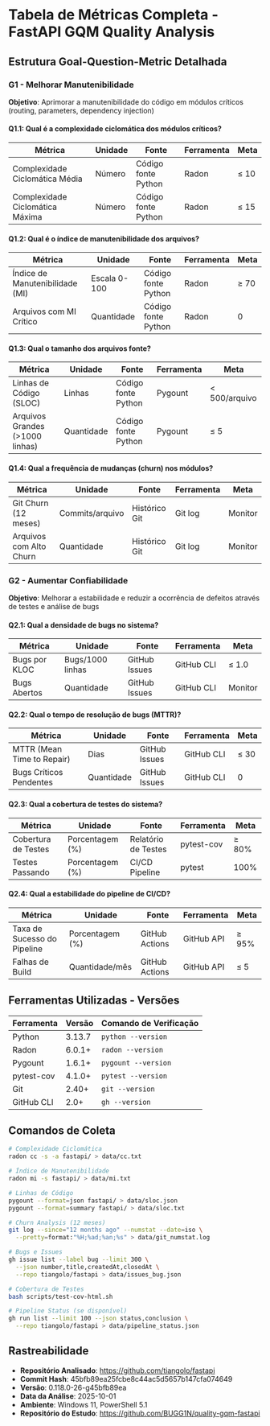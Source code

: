 # Tabela de Métricas Completa - FastAPI GQM Quality Analysis

## Estrutura Goal-Question-Metric Detalhada

### G1 - Melhorar Manutenibilidade
**Objetivo**: Aprimorar a manutenibilidade do código em módulos críticos (routing, parameters, dependency injection)

#### Q1.1: Qual é a complexidade ciclomática dos módulos críticos?
| Métrica | Unidade | Fonte | Ferramenta | Meta |
|---------|---------|-------|------------|------|
| Complexidade Ciclomática Média | Número | Código fonte Python | Radon | ≤ 10 |
| Complexidade Ciclomática Máxima | Número | Código fonte Python | Radon | ≤ 15 |

#### Q1.2: Qual é o índice de manutenibilidade dos arquivos?
| Métrica | Unidade | Fonte | Ferramenta | Meta |
|---------|---------|-------|------------|------|
| Índice de Manutenibilidade (MI) | Escala 0-100 | Código fonte Python | Radon | ≥ 70 |
| Arquivos com MI Crítico | Quantidade | Código fonte Python | Radon | 0 |

#### Q1.3: Qual o tamanho dos arquivos fonte?
| Métrica | Unidade | Fonte | Ferramenta | Meta |
|---------|---------|-------|------------|------|
| Linhas de Código (SLOC) | Linhas | Código fonte Python | Pygount | < 500/arquivo |
| Arquivos Grandes (>1000 linhas) | Quantidade | Código fonte Python | Pygount | ≤ 5 |

#### Q1.4: Qual a frequência de mudanças (churn) nos módulos?
| Métrica | Unidade | Fonte | Ferramenta | Meta |
|---------|---------|-------|------------|------|
| Git Churn (12 meses) | Commits/arquivo | Histórico Git | Git log | Monitor |
| Arquivos com Alto Churn | Quantidade | Histórico Git | Git log | Monitor |

### G2 - Aumentar Confiabilidade
**Objetivo**: Melhorar a estabilidade e reduzir a ocorrência de defeitos através de testes e análise de bugs

#### Q2.1: Qual a densidade de bugs no sistema?
| Métrica | Unidade | Fonte | Ferramenta | Meta |
|---------|---------|-------|------------|------|
| Bugs por KLOC | Bugs/1000 linhas | GitHub Issues | GitHub CLI | ≤ 1.0 |
| Bugs Abertos | Quantidade | GitHub Issues | GitHub CLI | Monitor |

#### Q2.2: Qual o tempo de resolução de bugs (MTTR)?
| Métrica | Unidade | Fonte | Ferramenta | Meta |
|---------|---------|-------|------------|------|
| MTTR (Mean Time to Repair) | Dias | GitHub Issues | GitHub CLI | ≤ 30 |
| Bugs Críticos Pendentes | Quantidade | GitHub Issues | GitHub CLI | 0 |

#### Q2.3: Qual a cobertura de testes do sistema?
| Métrica | Unidade | Fonte | Ferramenta | Meta |
|---------|---------|-------|------------|------|
| Cobertura de Testes | Porcentagem (%) | Relatório de Testes | pytest-cov | ≥ 80% |
| Testes Passando | Porcentagem (%) | CI/CD Pipeline | pytest | 100% |

#### Q2.4: Qual a estabilidade do pipeline de CI/CD?
| Métrica | Unidade | Fonte | Ferramenta | Meta |
|---------|---------|-------|------------|------|
| Taxa de Sucesso do Pipeline | Porcentagem (%) | GitHub Actions | GitHub API | ≥ 95% |
| Falhas de Build | Quantidade/mês | GitHub Actions | GitHub API | ≤ 5 |

## Ferramentas Utilizadas - Versões

| Ferramenta | Versão | Comando de Verificação |
|------------|---------|----------------------|
| Python | 3.13.7 | `python --version` |
| Radon | 6.0.1+ | `radon --version` |
| Pygount | 1.6.1+ | `pygount --version` |
| pytest-cov | 4.1.0+ | `pytest --version` |
| Git | 2.40+ | `git --version` |
| GitHub CLI | 2.0+ | `gh --version` |

## Comandos de Coleta

```bash
# Complexidade Ciclomática
radon cc -s -a fastapi/ > data/cc.txt

# Índice de Manutenibilidade  
radon mi -s fastapi/ > data/mi.txt

# Linhas de Código
pygount --format=json fastapi/ > data/sloc.json
pygount --format=summary fastapi/ > data/sloc.txt

# Churn Analysis (12 meses)
git log --since="12 months ago" --numstat --date=iso \
  --pretty=format:"%H;%ad;%an;%s" > data/git_numstat.log

# Bugs e Issues
gh issue list --label bug --limit 300 \
  --json number,title,createdAt,closedAt \
  --repo tiangolo/fastapi > data/issues_bug.json

# Cobertura de Testes
bash scripts/test-cov-html.sh

# Pipeline Status (se disponível)
gh run list --limit 100 --json status,conclusion \
  --repo tiangolo/fastapi > data/pipeline_status.json
```

## Rastreabilidade

- **Repositório Analisado**: https://github.com/tiangolo/fastapi
- **Commit Hash**: 45bfb89ea25fcbe8c44ac5d5657b147cfa074649
- **Versão**: 0.118.0-26-g45bfb89ea
- **Data da Análise**: 2025-10-01
- **Ambiente**: Windows 11, PowerShell 5.1
- **Repositório do Estudo**: https://github.com/BUGG1N/quality-gqm-fastapi